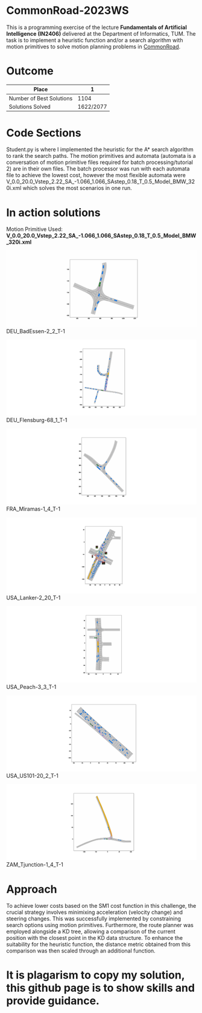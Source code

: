 # CommonRoad-2023WS
This is a programming exercise of the lecture **Fundamentals of Artificial Intelligence (IN2406)** delivered at the Department of Informatics, TUM. The task is to implement a heuristic function and/or a search algorithm with motion primitives to solve motion planning problems in [CommonRoad](https://commonroad.in.tum.de/). 

# Outcome 

| Place              | 1                   |
| ----------------- | ---------------------------------|
| Number of Best Solutions         | 1104  |
| Solutions Solved  | 1622/2077 |

# Code Sections
Student.py is where I implemented the heuristic for the A* search algorithm to rank the search paths. The motion primitives and automata (automata is a conversation of motion primitive files required for batch processing/tutorial 2) are in their own files. The batch processor was run with each automata file to achieve the lowest cost, however the most flexible automata were V_0.0_20.0_Vstep_2.22_SA_-1.066_1.066_SAstep_0.18_T_0.5_Model_BMW_320i.xml which solves the most scenarios in one run. 

# In action solutions 
Motion Primitive Used: **V_0.0_20.0_Vstep_2.22_SA_-1.066_1.066_SAstep_0.18_T_0.5_Model_BMW_320i.xml**

![Alt text](Solution%20GIFs/DEU_BadEssen-2_2_T-1.gif)
DEU_BadEssen-2_2_T-1

![Alt text](Solution%20GIFs/DEU_Flensburg-68_1_T-1.gif)
DEU_Flensburg-68_1_T-1

![Alt text](Solution%20GIFs/FRA_Miramas-1_4_T-1.gif)
FRA_Miramas-1_4_T-1

![Alt text](Solution%20GIFs/USA_Lanker-2_20_T-1.gif)
USA_Lanker-2_20_T-1

![Alt text](Solution%20GIFs/USA_Peach-3_3_T-1.gif)
USA_Peach-3_3_T-1

![Alt text](Solution%20GIFs/USA_US101-20_2_T-1.gif)
USA_US101-20_2_T-1

![Alt text](Solution%20GIFs/ZAM_Tjunction-1_4_T-1.gif)
ZAM_Tjunction-1_4_T-1

# Approach 
To achieve lower costs based on the SM1 cost function in this challenge, the crucial strategy involves minimixing acceleration (velocity change) and steering changes. This was successfully implemented by constraining search options using motion primitives. Furthermore, the route planner was employed alongside a KD tree, allowing a comparison of the current position with the closest point in the KD data structure. To enhance the suitability for the heuristic function, the distance metric obtained from this comparison was then scaled through an additional function.


# It is plagarism to copy my solution, this github page is to show skills and provide guidance. 

